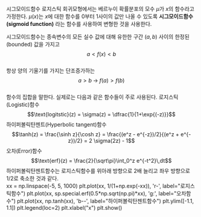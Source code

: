 시그모이드함수 
로지스틱 회귀모형에서는 베르누이 확률분포의 모수 $\mu$가 $x$의 함수라고 가정한다. $\mu(x)$는 $x$에 대한 함수를 0부터 1사이의 값만 나올 수 있도록 **시그모이드함수(sigmoid function)** 라는 함수를 사용하여 변형한 것을 사용한다.  

시그모이드함수는 종속변수의 모든 실수 값에 대해 유한한 구간 $(a,b)$ 사이의 한정된(bounded) 값을 가지고 $$a < f(x) < b$$  
항상 양의 기울기를 가지는 단조증가하는 $$a > b \; \rightarrow \; f(a) > f(b)$$  
함수의 집합을 말한다. 실제로는 다음과 같은 함수들이 주로 사용된다. 
로지스틱(Logistic)함수 
$$\text{logitstic}(z) = \sigma(z) = \dfrac{1}{1+\exp{(-z)}}$$ 
하이퍼볼릭탄젠트(Hyperbolic tangent)함수 
$$\tanh(z) = \frac{\sinh z}{\cosh z} = \frac{(e^z - e^{-z})/2}{(e^z + e^{-z})/2} = 2 \sigma(2z) - 1$$ 
오차(Error)함수 
$$\text{erf}(z) = \frac{2}{\sqrt\pi}\int_0^z e^{-t^2}\,dt$$ 
하이퍼볼릭탄젠트함수는 로지스틱함수를 위아래 방향으로 2배 늘리고 좌우 방향으로 1/2로 축소한 것과 같다.  
xx = np.linspace(-5, 5, 1000) plt.plot(xx, 1/(1+np.exp(-xx)), 'r-', label="로지스틱함수") plt.plot(xx, sp.special.erf(0.5*np.sqrt(np.pi)*xx), 'g:', label="오차함수") plt.plot(xx, np.tanh(xx), 'b--', label="하이퍼볼릭탄젠트함수") plt.ylim([-1.1, 1.1]) plt.legend(loc=2) plt.xlabel("x") plt.show()  
